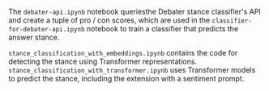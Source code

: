 
The `debater-api.ipynb` notebook queriesthe Debater stance classifier's API and create a tuple of pro / con scores, which are used in the `classifier-for-debater-api.ipynb` notebook to train a classifier that predicts the answer stance.

`stance_classification_with_embeddings.ipynb` contains the code for detecting the stance using Transformer representations. 
`stance_classification_with_transformer.ipynb` uses Transformer models to predict the stance, including the extension with a sentiment prompt.
